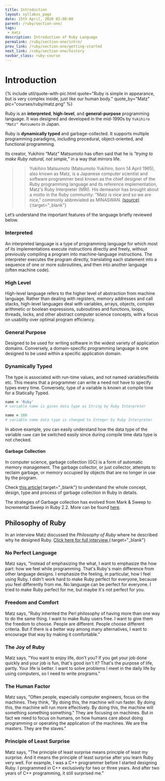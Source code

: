 ```yaml
---
title: Introduction
layout: syllabus_page
date: 15th April, 2020 02:00:00
parent: /ruby/section-one/
tags:
 - matz
description: Introduction of Ruby Language
permalink: /ruby/section-one/intro/
prev_link: /ruby/section-one/getting-started
next_link: /ruby/section-one/history
navbar_class: ruby-course
---
```


# Introduction

{% include util/quote-with-pic.html
    quote="Ruby is simple in appearance, but is very complex inside, just like our human body."
    quote_by="Matz"
    pic="courses/ruby/matz.png"
%}

Ruby is an **interpreted**, **high-level**, and **general-purpose** programming language.
It was designed and developed in the mid-1990s by `Yukihiro "Matz" Matsumoto` in Japan.

Ruby is **dynamically typed** and garbage-collected. It supports multiple programming paradigms, including procedural,
object-oriented, and functional programming.

Its creator, Yukihiro “Matz” Matsumoto has often said that he is _"trying to make Ruby natural, not simple,"_ in a
way that mirrors life.

>> Yukihiro Matsumoto (Matsumoto Yukihiro, born 14 April 1965), also known as Matz, is a Japanese
>> computer scientist and software programmer best known as the chief designer of the Ruby programming language
>> and its reference implementation, Matz's Ruby Interpreter (MRI). His demeanor has brought about a motto in the
>> Ruby community: "Matz is nice and so we are nice," commonly abbreviated as MINASWAN.
[(source)](https://en.wikipedia.org/wiki/Yukihiro_Matsumoto){:target="_blank"}

Let’s understand the important features of the language briefly reviewed
below.

### Interpreted

An interpreted language is a type of programming language for which most of its implementations execute
instructions directly and freely, without previously compiling a program into machine-language instructions. The
interpreter executes the program directly, translating each statement into a sequence of one or more subroutines,
and then into another language (often machine code).

### High Level

High-level language refers to the higher level of abstraction from machine language. Rather than dealing with
registers, memory addresses and call stacks, high-level languages deal with variables, arrays, objects, complex
arithmetic or boolean expressions, subroutines and functions, loops, threads, locks, and other abstract computer
science concepts, with a focus on usability over optimal program efficiency.

### General Purpose

Designed to be used for writing software in the widest variety of application domains. Conversely, a
domain-specific programming language is one designed to be used within a specific application domain.

### Dynamically Typed

The type is associated with run-time values, and not named variables/fields etc. This means that a programmer can
write a need not have to specify types every time. Conversely, type of a variable is known at compile time for a
Statically Typed.

```ruby
name = 'Ruby'
# variable name is given data type as String by Ruby Interpreter

name = 100
# variable name data type is changed to Integer by Ruby Interpreter
```

In above example, you can easily understand how the data type of the variable `name` can be switched easily
since during compile time data type is not checked.

#### Garbage Collection

In computer science, garbage collection (GC) is a form of automatic memory management. The garbage collector, or
just collector, attempts to reclaim garbage, or memory occupied by objects that are no longer in use by the
program.

Check [this article](https://ruby-hacking-guide.github.io/gc.html){:target="_blank"} to understand the whole
concept, design, type and process of garbage collection in Ruby in details.

The strategies of Garbage collection has evolved from Mark & Sweep to Incremental Sweep in Ruby 2.2. More can be
found [here](https://blog.heroku.com/incremental-gc).

## Philosophy of Ruby

In an interview Matz discussed the _Philosophy of Ruby_ where he described why he designed Ruby.
[Click here for full interview.](https://www.artima.com/intv/ruby.html){:target="_blank"}

### No Perfect Language

Matz says, "Instead of emphasizing the what, I want to emphasize the how part: how
we feel while programming. That's Ruby's main difference from other
language designs. I emphasize the feeling, in particular, how I feel
using Ruby. I didn't work hard to make Ruby perfect for everyone,
because you feel differently from me. No language can be perfect for
everyone. I tried to make Ruby perfect for me, but maybe it's not
perfect for you.

### Freedom and Comfort

Matz says, "Ruby inherited the Perl philosophy of having more than one way to do
the same thing. I want to make Ruby users free. I want to give them the
freedom to choose. People are different. People choose different
criteria. But if there is a better way among many alternatives, I want
to encourage that way by making it comfortable."

### The Joy of Ruby

Matz says, "You want to enjoy life, don't you? If you get your job done quickly and
your job is fun, that's good isn't it?  That's the purpose of life,
partly. Your life is better.  I want to solve problems I meet in the
daily life by using computers, so I need to write programs."

### The Human Factor

Matz says, "Often people, especially computer engineers, focus on the machines.
They think, "By doing this, the machine will run faster. By doing
this, the machine will run more effectively. By doing this, the
machine will something something something." They are focusing on
machines. But in fact we need to focus on humans, on how humans care
about doing programming or operating the application of the machines.
We are the masters. They are the slaves."

### Principle of Least Surprise

Matz says, "The principle of least surprise means principle of least my surprise.
And it means the principle of least surprise after you learn Ruby very
well. For example, I was a C++ programmer before I started designing
Ruby. I programmed in C++ exclusively for two or three years. And after
two years of C++ programming, it still surprised me."
